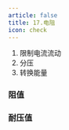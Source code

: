 ```yaml
---
article: false
title: 17.电阻
icon: check
---
```


1. 限制电流流动
2. 分压
3. 转换能量

### 阻值

### 耐压值












